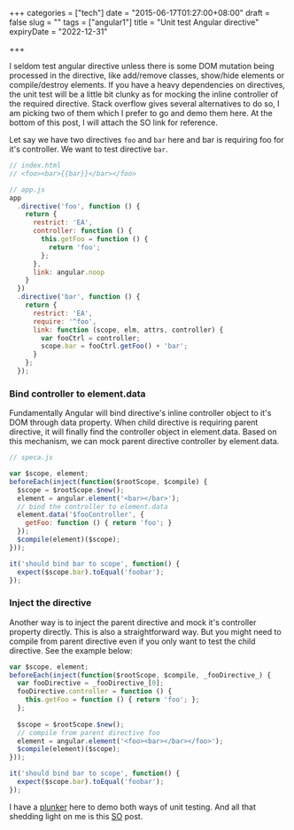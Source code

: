 +++
categories = ["tech"]
date = "2015-06-17T01:27:00+08:00"
draft = false
slug = ""
tags = ["angular1"]
title = "Unit test Angular directive"
expiryDate = "2022-12-31"

+++

I seldom test angular directive unless there is some DOM mutation being processed in the directive, like add/remove classes, show/hide elements or compile/destroy elements. If you have a heavy  dependencies on directives, the unit test will be a little bit clunky as for mocking the inline controller of the required directive. Stack overflow gives several alternatives to do so, I am picking two of them which I prefer to go  and demo them here. At the bottom of this post, I will attach the SO link for reference.

<span class="more"></span>

Let say we have two directives `foo` and `bar` here and bar is requiring foo for it's controller. We want to test directive `bar`.
```javascript
// index.html
// <foo><bar>{{bar}}</bar></foo>

// app.js
app
  .directive('foo', function () {
    return {
      restrict: 'EA',
      controller: function () {
        this.getFoo = function () {
          return 'foo';
        };
      },
      link: angular.noop
    }
  })
  .directive('bar', function () {
    return {
      restrict: 'EA',
      require: '^foo',
      link: function (scope, elm, attrs, controller) {
        var fooCtrl = controller;
        scope.bar = fooCtrl.getFoo() + 'bar';
      }
    };
  });
```

###  Bind controller to element.data
Fundamentally Angular will bind directive's inline controller object to it's DOM through data property. When child directive is requiring parent directive, it will finally find the controller object in element.data. Based on this mechanism, we can mock parent directive controller by element.data.
```javascript
// speca.js

var $scope, element;
beforeEach(inject(function($rootScope, $compile) {
  $scope = $rootScope.$new();
  element = angular.element('<bar></bar>');
  // bind the controller to element.data
  element.data('$fooController', {
    getFoo: function () { return 'foo'; }
  });
  $compile(element)($scope);
}));

it('should bind bar to scope', function() {
  expect($scope.bar).toEqual('foobar');
}); 
```

### Inject the directive
Another way is to inject the parent directive and mock it's controller property directly. This is also a straightforward way. But you might need to compile from parent directive even if you only want to test the child directive. See the example below:
```javascript
var $scope, element;
beforeEach(inject(function($rootScope, $compile, _fooDirective_) {
  var fooDirective = _fooDirective_[0];
  fooDirective.controller = function () {
    this.getFoo = function () { return 'foo'; };
  };
    
  $scope = $rootScope.$new();
  // compile from parent directive foo
  element = angular.element('<foo><bar></bar></foo>');
  $compile(element)($scope);
}));

it('should bind bar to scope', function() {
  expect($scope.bar).toEqual('foobar');
});
```

I have  a [plunker](http://plnkr.co/edit/CUvQi8LQQ13fwHdgzgpw?p=preview) here to demo both ways of unit testing. And all that shedding light on me is this [SO](http://stackoverflow.com/questions/19227036/testing-directives-that-require-controllers) post.

